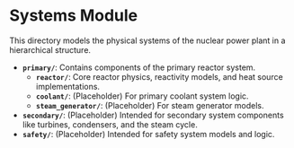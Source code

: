 # Systems Module

This directory models the physical systems of the nuclear power plant in a hierarchical structure.

- **`primary/`**: Contains components of the primary reactor system.
  - **`reactor/`**: Core reactor physics, reactivity models, and heat source implementations.
  - **`coolant/`**: (Placeholder) For primary coolant system logic.
  - **`steam_generator/`**: (Placeholder) For steam generator models.
- **`secondary/`**: (Placeholder) Intended for secondary system components like turbines, condensers, and the steam cycle.
- **`safety/`**: (Placeholder) Intended for safety system models and logic.
